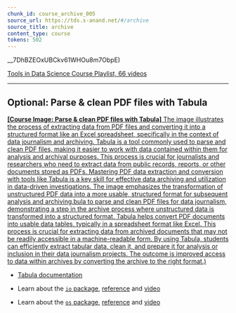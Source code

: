 ```yaml
---
chunk_id: course_archive_005
source_url: https://tds.s-anand.net/#/archive
source_title: archive
content_type: course
tokens: 502
---
```


__7DhBZEOxUBCkv61WHOu8m7ObpE)

[Tools in Data Science Course Playlist, 66 videos](https://youtube.com/playlist?list=PLZ2ps__7DhBZJ2q_hd8ZbDRgOJlB0CZLw&feature=shared)

---

## Optional: Parse & clean PDF files with Tabula

[**[Course Image: Parse & clean PDF files with Tabula]** The image illustrates the process of extracting data from PDF files and converting it into a structured format like an Excel spreadsheet, specifically in the context of data journalism and archiving. Tabula is a tool commonly used to parse and clean PDF files, making it easier to work with data contained within them for analysis and archival purposes. This process is crucial for journalists and researchers who need to extract data from public records, reports, or other documents stored as PDFs. Mastering PDF data extraction and conversion with tools like Tabula is a key skill for effective data archiving and utilization in data-driven investigations. The image emphasizes the transformation of unstructured PDF data into a more usable, structured format for subsequent analysis and archiving.bula to parse and clean PDF files for data journalism, demonstrating a step in the archive process where unstructured data is transformed into a structured format. Tabula helps convert PDF documents into usable data tables, typically in a spreadsheet format like Excel. This process is crucial for extracting data from archived documents that may not be readily accessible in a machine-readable form. By using Tabula, students can efficiently extract tabular data, clean it, and prepare it for analysis or inclusion in their data journalism projects. The outcome is improved access to data within archives by converting the archive to the right format.)](https://youtu.be/IEusn9HB1sc)

- [Tabula documentation](https://tabula-py.readthedocs.io/en/latest/)

- Learn about the [`io` package](https://pymotw.com/3/io/), [reference](https://docs.python.org/3/library/io.html) and [video](https://youtu.be/cIaOisyd7lE)
- Learn about the [`os` package](https://pymotw.com/3/os/index.html), [reference](https://docs.python.org/3/library/os.html) and [video](https://youtu.be/tJxcKyFMTGo)
